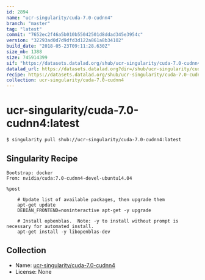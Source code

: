 ```yaml
---
id: 2894
name: "ucr-singularity/cuda-7.0-cudnn4"
branch: "master"
tag: "latest"
commit: "7652ec2f46a5b010b55042501d8ddad345e3954c"
version: "32293ad0d7d9dfd3d122a861a8b34102"
build_date: "2018-05-23T09:11:28.630Z"
size_mb: 1388
size: 745914399
sif: "https://datasets.datalad.org/shub/ucr-singularity/cuda-7.0-cudnn4/latest/2018-05-23-7652ec2f-32293ad0/32293ad0d7d9dfd3d122a861a8b34102.simg"
datalad_url: https://datasets.datalad.org?dir=/shub/ucr-singularity/cuda-7.0-cudnn4/latest/2018-05-23-7652ec2f-32293ad0/
recipe: https://datasets.datalad.org/shub/ucr-singularity/cuda-7.0-cudnn4/latest/2018-05-23-7652ec2f-32293ad0/Singularity
collection: ucr-singularity/cuda-7.0-cudnn4
---
```


# ucr-singularity/cuda-7.0-cudnn4:latest

```bash
$ singularity pull shub://ucr-singularity/cuda-7.0-cudnn4:latest
```

## Singularity Recipe

```singularity
Bootstrap: docker
From: nvidia/cuda:7.0-cudnn4-devel-ubuntu14.04

%post

    # Update list of available packages, then upgrade them
    apt-get update
    DEBIAN_FRONTEND=noninteractive apt-get -y upgrade
    
    # Install opbenblas.  Note: -y to install without prompt is necessary for automated install.
    apt-get install -y libopenblas-dev
```

## Collection

 - Name: [ucr-singularity/cuda-7.0-cudnn4](https://github.com/ucr-singularity/cuda-7.0-cudnn4)
 - License: None


